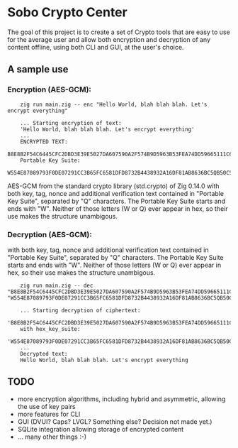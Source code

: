 # Sobo Crypto Center

The goal of this project is to create a set of Crypto tools that are easy to use for the average user and allow both encryption and decryption of any content offline, using both CLI and GUI, at the user's choice.


## A sample use

### Encryption (AES-GCM):
```
    zig run main.zig -- enc "Hello World, blah blah blah. Let's encrypt everything"

    ... Starting encryption of text:
    'Hello World, blah blah blah. Let's encrypt everything'
    ...
    ENCRYPTED TEXT:
    B8E8B2F54C6445CFC2DBD3E39E5027DA607590A2F574B9D5963B53FEA74DD59665111C6E16A4D65A1EBB840FFACB05788E8FA79175
    Portable Key Suite:
    W554E87089793F0DE07291CC3B65FC6581DFD8732B4438932A16DF81AB8636BC5QB50C501D18FE8517D5A81AF8F40F0C50Q3976684D5A0F0E1BBD8BEE3FQ446F6C6F722073697420616D65742EW
```

AES-GCM from the standard crypto library (std.crypto) of Zig 0.14.0 with both key, tag, nonce and additional verification text contained in "Portable Key Suite", separated by "Q" characters. The Portable Key Suite starts and ends  with "W". Neither of those letters (W or Q) ever appear in hex, so their use makes the structure unambigous.


### Decryption (AES-GCM):
with both key, tag, nonce and additional verification text contained in "Portable Key Suite", separated by "Q" characters. The Portable Key Suite starts and ends  with "W". Neither of those letters (W or Q) ever appear in hex, so their use makes the structure unambigous.


```
    zig run main.zig -- dec "B8E8B2F54C6445CFC2DBD3E39E5027DA607590A2F574B9D5963B53FEA74DD59665111C6E16A4D65A1EBB840FFACB05788E8FA79175" "W554E87089793F0DE07291CC3B65FC6581DFD8732B4438932A16DF81AB8636BC5QB50C501D18FE8517D5A81AF8F40F0C50Q3976684D5A0F0E1BBD8BEE3FQ446F6C6F722073697420616D65742EW"

    ... Starting decryption of ciphertext:
    'B8E8B2F54C6445CFC2DBD3E39E5027DA607590A2F574B9D5963B53FEA74DD59665111C6E16A4D65A1EBB840FFACB05788E8FA79175'
    with hex_key_suite:
    'W554E87089793F0DE07291CC3B65FC6581DFD8732B4438932A16DF81AB8636BC5QB50C501D18FE8517D5A81AF8F40F0C50Q3976684D5A0F0E1BBD8BEE3FQ446F6C6F722073697420616D65742EW'
    ...
    Decrypted text:
    Hello World, blah blah blah. Let's encrypt everything
```




## TODO
- more encryption algorithms, including hybrid and asymmetric, allowing the use of key pairs
- more features for CLI
- GUI (DVUI? Caps? LVGL? Something else? Decision not made yet.)
- SQLite integration allowing storage of encrypted content
- ... many other things :-)